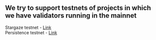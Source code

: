 ## We try to support testnets of projects in which we have validators running in the mainnet

Stargaze testnet - [Link](https://testnet.ping.pub/stargaze/staking/starsvaloper12rcp69pljrzt5utqqx4xa5pgkwntt54rjxzzlh)  
Persistence testnet - [Link](https://testnet.ping.pub/test-core-2/staking/persistencevaloper19vlgu0r82p6cw56vnpuvclal4gqzsw42vszqyt)
